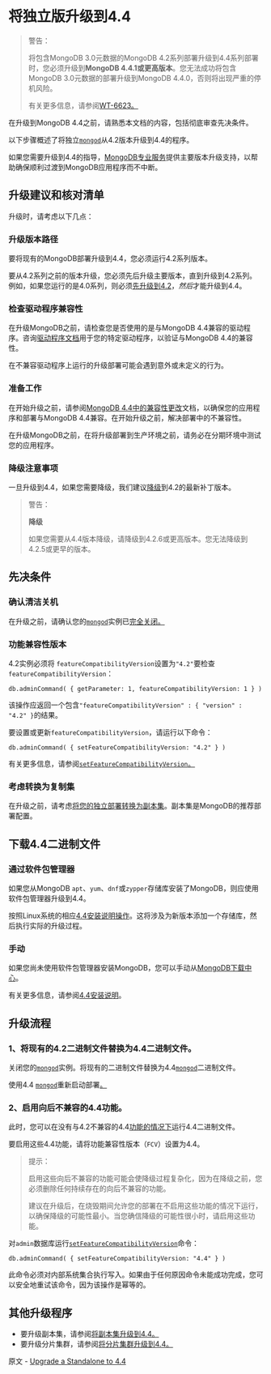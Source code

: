 # 将独立版升级到4.4

> 警告：
>
> 将包含MongoDB 3.0元数据的MongoDB 4.2系列部署升级到4.4系列部署时，您必须升级到**MongoDB 4.4.1或更高版本**。您无法成功将包含MongoDB 3.0元数据的部署升级到MongoDB 4.4.0，否则将出现严重的停机风险。
>
> 有关更多信息，请参阅[WT-6623。](https://jira.mongodb.org/browse/WT-6623)

在升级到MongoDB 4.4之前，请熟悉本文档的内容，包括彻底审查先决条件。

以下步骤概述了将独立[`mongod`](https://www.mongodb.com/docs/upcoming/reference/program/mongod/#mongodb-binary-bin.mongod)从4.2版本升级到4.4的程序。

如果您需要升级到4.4的指导，[MongoDB专业服务](https://www.mongodb.com/products/consulting?tck=docs_server)提供主要版本升级支持，以帮助确保顺利过渡到MongoDB应用程序而不中断。

## 升级建议和核对清单

升级时，请考虑以下几点：

### 升级版本路径

要将现有的MongoDB部署升级到4.4，您必须运行4.2系列版本。

要从4.2系列之前的版本升级，您必须先后升级主要版本，直到升级到4.2系列。例如，如果您运行的是4.0系列，则必须[先升级到4.2](https://www.mongodb.com/docs/upcoming/release-notes/4.2/#std-label-4.2-upgrade)，*然后*才能升级到4.4。

### 检查驱动程序兼容性

在升级MongoDB之前，请检查您是否使用的是与MongoDB 4.4兼容的驱动程序。咨询[驱动程序文档](https://www.mongodb.com/docs/drivers/)用于您的特定驱动程序，以验证与MongoDB 4.4的兼容性。

在不兼容驱动程序上运行的升级部署可能会遇到意外或未定义的行为。

### 准备工作

在开始升级之前，请参阅[MongoDB 4.4中的兼容性更改](https://www.mongodb.com/docs/upcoming/release-notes/4.4-compatibility/)文档，以确保您的应用程序和部署与MongoDB 4.4兼容。在开始升级之前，解决部署中的不兼容性。

在升级MongoDB之前，在将升级部署到生产环境之前，请务必在分期环境中测试您的应用程序。

### 降级注意事项

一旦升级到4.4，如果您需要降级，我们建议[降级](https://www.mongodb.com/docs/upcoming/release-notes/4.4-downgrade-standalone/)到4.2的最新补丁版本。

> 警告：
>
> **降级**
>
> 如果您需要从4.4版本降级，请降级到4.2.6或更高版本。您无法降级到4.2.5或更早的版本。

## 先决条件

### 确认清洁关机

在升级之前，请确认您的[`mongod`](https://www.mongodb.com/docs/upcoming/reference/program/mongod/#mongodb-binary-bin.mongod)实例已[完全关闭。](https://www.mongodb.com/docs/upcoming/tutorial/manage-mongodb-processes/#std-label-terminate-mongod-processes)

### 功能兼容性版本

4.2实例必须将 `featureCompatibilityVersion`设置为`"4.2"`要检查`featureCompatibilityVersion`：

```
db.adminCommand( { getParameter: 1, featureCompatibilityVersion: 1 } )
```

该操作应返回一个包含`"featureCompatibilityVersion" : { "version" : "4.2" }`的结果。

要设置或更新`featureCompatibilityVersion`，请运行以下命令：

```
db.adminCommand( { setFeatureCompatibilityVersion: "4.2" } )
```

有关更多信息，请参阅[`setFeatureCompatibilityVersion`。](https://www.mongodb.com/docs/upcoming/reference/command/setFeatureCompatibilityVersion/#mongodb-dbcommand-dbcmd.setFeatureCompatibilityVersion)

### 考虑转换为复制集

在升级之前，请考虑[将您的独立部署转换为副本集](https://www.mongodb.com/docs/upcoming/tutorial/convert-standalone-to-replica-set/)。副本集是MongoDB的推荐部署配置。

## 下载4.4二进制文件

### 通过软件包管理器

如果您从MongoDB `apt`、`yum`、`dnf`或`zypper`存储库安装了MongoDB，则应使用软件包管理器升级到4.4。

按照Linux系统的相应[4.4安装说明操作](https://www.mongodb.com/docs/upcoming/installation/#std-label-tutorial-installation)。这将涉及为新版本添加一个存储库，然后执行实际的升级过程。

### 手动

如果您尚未使用软件包管理器安装MongoDB，您可以手动从[MongoDB下载中心](https://www.mongodb.com/try/download?tck=docs_server)。

有关更多信息，请参阅[4.4安装说明](https://www.mongodb.com/docs/upcoming/installation/#std-label-tutorial-installation)。

## 升级流程

### 1、将现有的4.2二进制文件替换为4.4二进制文件。

关闭您的[`mongod`](https://www.mongodb.com/docs/upcoming/reference/program/mongod/#mongodb-binary-bin.mongod)实例。将现有的二进制文件替换为4.4[`mongod`](https://www.mongodb.com/docs/upcoming/reference/program/mongod/#mongodb-binary-bin.mongod)二进制文件。

使用4.4 [`mongod`](https://www.mongodb.com/docs/upcoming/reference/program/mongod/#mongodb-binary-bin.mongod)重新启动部署[。](https://www.mongodb.com/docs/upcoming/reference/program/mongod/#mongodb-binary-bin.mongod)

### 2、启用向后不兼容的4.4功能。

此时，您可以在没有与4.2不兼容的4.4[功能的情况下](https://www.mongodb.com/docs/upcoming/release-notes/4.4-compatibility/#std-label-4.4-compatibility-enabled)运行4.4二进制文件。

要启用这些4.4功能，请将功能兼容性版本（`FCV`）设置为4.4。

> 提示：
>
> 启用这些向后不兼容的功能可能会使降级过程复杂化，因为在降级之前，您必须删除任何持续存在的向后不兼容的功能。
>
> 建议在升级后，在烧毁期间允许您的部署在不启用这些功能的情况下运行，以确保降级的可能性最小。当您确信降级的可能性很小时，请启用这些功能。

对`admin`数据库运行[`setFeatureCompatibilityVersion`](https://www.mongodb.com/docs/upcoming/reference/command/setFeatureCompatibilityVersion/#mongodb-dbcommand-dbcmd.setFeatureCompatibilityVersion)命令：

```
db.adminCommand( { setFeatureCompatibilityVersion: "4.4" } ) 
```

此命令必须对内部系统集合执行写入。如果由于任何原因命令未能成功完成，您可以安全地重试该命令，因为该操作是幂等的。

## 其他升级程序

- 要升级副本集，请参阅[将副本集升级到4.4。](https://www.mongodb.com/docs/upcoming/release-notes/4.4-upgrade-replica-set/#std-label-4.4-upgrade-replica-set)
- 要升级分片集群，请参阅[将分片集群升级到4.4。](https://www.mongodb.com/docs/upcoming/release-notes/4.4-upgrade-sharded-cluster/#std-label-4.4-upgrade-sharded-cluster)





 

原文 - [Upgrade a Standalone to 4.4]( https://docs.mongodb.com/manual/release-notes/4.4-upgrade-standalone/ )

